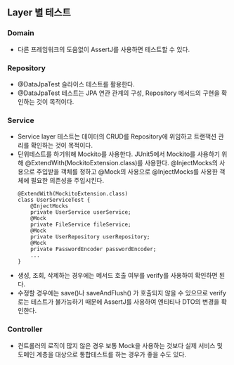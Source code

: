 ## Layer 별 테스트

### Domain
- 다른 프레임워크의 도움없이 AssertJ를 사용하면 테스트할 수 있다.

### Repository
- @DataJpaTest 슬라이스 테스트를 활용한다.
- @DataJpaTest 테스트는 JPA 연관 관계의 구성, Repository 메서드의 구현을 확인하는 것이 목적이다.

### Service
- Service layer 테스트는 데이터의 CRUD를 Repository에 위임하고 트랜잭션 관리를 확인하는 것이 목적이다.
- 단위테스트를 하기위해 Mockito를 사용한다. JUnit5에서 Mockito를 사용하기 위해 @ExtendWith(MockitoExtension.class)를 사용한다. @InjectMocks의 사용으로 주입받을 객체를 정하고 @Mock의 사용으로 @InjectMocks를 사용한 객체에 필요한 의존성을 주입시킨다.
    ```
    @ExtendWith(MockitoExtension.class)
    class UserServiceTest {
        @InjectMocks
        private UserService userService;
        @Mock
        private FileService fileService;
        @Mock
        private UserRepository userRepository;
        @Mock
        private PasswordEncoder passwordEncoder;
        ...
    }
    ```
- 생성, 조회, 삭제하는 경우에는 메서드 호출 여부를 verify를 사용하여 확인하면 된다.
- 수정할 경우에는 save()나 saveAndFlush() 가 호출되지 않을 수 있으므로 verify로는 테스트가 불가능하기 때문에 AssertJ를 사용하여 엔티티나 DTO의 변경을 확인한다.

### Controller
- 컨트롤러의 로직이 많지 않은 경우 보통 Mock을 사용하는 것보다 실제 서비스 및 도메인 계층을 대상으로 통합테스트를 하는 경우가 좋을 수도 있다.